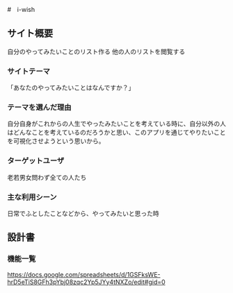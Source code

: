 #　i-wish

## サイト概要
自分のやってみたいことのリスト作る
他の人のリストを閲覧する

### サイトテーマ
「あなたのやってみたいことはなんですか？」

### テーマを選んだ理由
自分自身がこれからの人生でやったみたいことを考えている時に、自分以外の人はどんなことを考えているのだろうかと思い、このアプリを通じてやりたいことを可視化させようという思いから。


### ターゲットユーザ
老若男女問わず全ての人たち

### 主な利用シーン
日常でふとしたことなどから、やってみたいと思った時

## 設計書

### 機能一覧
https://docs.google.com/spreadsheets/d/1GSFksWE-hrD5eTiS8GFh3pYbj08zqc2Yp5JYy4tNXZo/edit#gid=0

